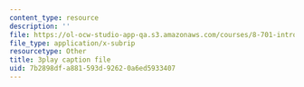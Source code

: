 ```yaml
---
content_type: resource
description: ''
file: https://ol-ocw-studio-app-qa.s3.amazonaws.com/courses/8-701-introduction-to-nuclear-and-particle-physics-fall-2020/7b2898dfa881593d92620a6ed5933407_Xwr97XAqaaU.vtt
file_type: application/x-subrip
resourcetype: Other
title: 3play caption file
uid: 7b2898df-a881-593d-9262-0a6ed5933407
---
```


